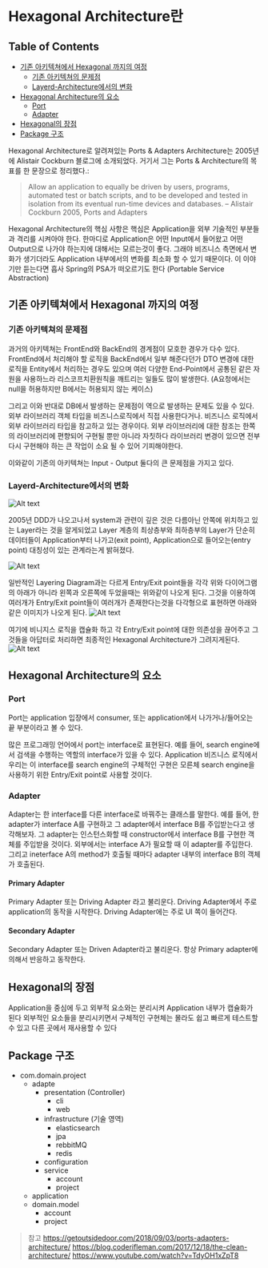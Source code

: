 # Hexagonal Architecture란

<!--[TOC]: # "## Table of Contents"-->

## Table of Contents
- [기존 아키텍쳐에서 Hexagonal 까지의 여정](#기존-아키텍쳐에서-hexagonal-까지의-여정)
  - [기존 아키텍쳐의 문제점](#기존-아키텍쳐의-문제점)
  - [Layerd-Architecture에서의 변화](#layerd-architecture에서의-변화)
- [Hexagonal Architecture의 요소](#hexagonal-architecture의-요소)
  - [Port](#port)
  - [Adapter](#adapter)
- [Hexagonal의 장점](#hexagonal의-장점)
- [Package 구조](#package-구조)


Hexagonal Architecture로 알려져있는 Ports & Adapters Architecture는 2005년에 Alistair Cockburn 블로그에 소개되었다. 거기서 그는 Ports & Architecture의 목표를 한 문장으로 정리했다.:

> Allow an application to equally be driven by users, programs, automated test or batch scripts, and to be developed and tested in isolation from its eventual run-time devices and databases. – Alistair Cockburn 2005, Ports and Adapters

Hexagonal Architecture의 핵심 사항은 핵심은 Application을 외부 기술적인 부분들과 격리를 시켜아야 한다.
한마디로 Application은 어떤 Input에서 들어왔고 어떤 Output으로 나가야 하는지에 대해서는 모르는것이 좋다. 그래야 비즈니스 측면에서 변화가 생기더라도 Application 내부에서의 변화를 최소화 할 수 있기 때문이다.
이 이야기만 듣는다면 흡사 Spring의 PSA가 떠오르기도 한다 (Portable Service Abstraction)

## 기존 아키텍쳐에서 Hexagonal 까지의 여정
### 기존 아키텍쳐의 문제점
과거의 아키텍쳐는 FrontEnd와 BackEnd의 경계점이 모호한 경우가 다수 있다.
FrontEnd에서 처리해야 할 로직을 BackEnd에서 일부 해준다던가 DTO 변경에 대한 로직을 Entity에서 처리하는 경우도 있으며 여러 다양한 End-Point에서 공통된 같은 자원을 사용하느라 리스코프치환원칙을 깨트리는 일들도 많이 발생한다. (A요청에서는 null을 허용하지만 B에서는 허용되지 않는 케이스)

그리고 이와 반대로 DB에서 발생하는 문제점이 역으로 발생하는 문제도 있을 수 있다.
외부 라이브러리 객체 타입을 비즈니스로직에서 직접 사용한다거나. 비즈니스 로직에서 외부 라이브러리 타입을 참고하고 있는 경우이다.
외부 라이브러리에 대한 참조는 한쪽의 라이브러리에 편향되어 구현될 뿐만 아니라 자칫하다 라이브러리 변경이 있으면 전부 다시 구현해야 하는 큰 작업이 소요 될 수 있어 기피해야한다.

이와같이 기존의 아키텍쳐는 Input - Output 둘다의 큰 문제점을 가지고 있다.

### Layerd-Architecture에서의 변화
![Alt text](/asset/Architecture/ddd-layered.png)

2005년 DDD가 나오고나서 system과 관련이 깊은 것은 다름아닌 안쪽에 위치하고 있는 Layer라는 것을 알게되었고 Layer 계층의 최상층부와 최하층부의 Layer가 단순히 데이터들이 Application부터 나가고(exit point), Application으로 들어오는(entry point) 대칭성이 있는 관계라는게 밝혀졌다.

![Alt text](/asset/Architecture/hexagonal-arch-1.png)

일반적인 Layering Diagram과는 다르게 Entry/Exit point들을 각각 위와 다이어그램의 아래가 아니라 왼쪽과 오른쪽에 두었을때는 위와같이 나오게 된다.
그것을 이용하여 여러개가 Entry/Exit point들이 여러개가 존재한다는것을 다각형으로 표현하면 아래와 같은 이미지가 나오게 된다.
![Alt text](/asset/Architecture/hexagonal-arch-2.png)

여기에 비니지스 로직을 캡슐화 하고 각 Entry/Exit point에 대한 의존성을 끊어주고 그것들을 아답터로 처리하면 최종적인 Hexagonal Architecture가 그려지게된다.
![Alt text](/asset/Architecture/hexagonal-arch-3.png)

## Hexagonal Architecture의 요소
### Port
Port는 application 입장에서 consumer, 또는 application에서 나가거나/들어오는 끝 부분이라고 볼 수 있다.

많은 프로그래밍 언어에서 port는 interface로 표현된다. 예를 들어, search engine에서 검색을 수행하는 역할의 interface가 있을 수 있다. Application 비즈니스 로직에서 우리는 이 interface를 search engine의 구체적인 구현은 모른체 search engine을 사용하기 위한 Entry/Exit point로 사용할 것이다.

### Adapter
Adapter는 한 interface를 다른 interface로 바꿔주는 클래스를 말한다.
예를 들어, 한 adapter가 interface A를 구현하고 그 adapter에서 interface B를 주입받는다고 생각해보자. 그 adapter는 인스턴스화할 때 constructor에서 interface B를 구현한 객체를 주입받을 것이다. 외부에서는 interface A가 필요할 때 이 adapter를 주입한다. 그리고 ineterface A의 method가 호출될 때마다 adapter 내부의 interface B의 객체가 호출된다.

#### Primary Adapter
Primary Adapter 또는 Driving Adapter 라고 불리운다.
Driving Adapter에서 주로 application의 동작을 시작한다.
Driving Adapter에는 주로 UI 쪽이 들어간다.


#### Secondary Adapter
Secondary Adapter 또는 Driven Adapter라고 불리운다.
항상 Primary adapter에 의해서 반응하고 동작한다.


## Hexagonal의 장점
Application을 중심에 두고 외부적 요소와는 분리시켜 Application 내부가 캡슐화가 된다
외부적인 요소들을 분리시키면서 구체적인 구현체는 몰라도 쉽고 빠르게 테스트할 수 있고 다른 곳에서 재사용할 수 있다


## Package 구조



- com.domain.project
	- adapte
		- presentation (Controller)
			- cli
			- web
		- infrastructure (기술 영역)
			- elasticsearch
			- jpa
			- rebbitMQ
			- redis
		- configuration
		- service
			- account
			- project
	- application
	- domain.model
		- account
		- project



> 참고
> https://getoutsidedoor.com/2018/09/03/ports-adapters-architecture/
> https://blog.coderifleman.com/2017/12/18/the-clean-architecture/
> https://www.youtube.com/watch?v=TdyOH1xZpT8